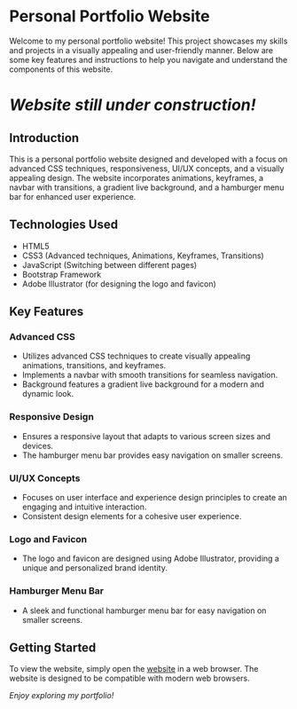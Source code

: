 # Personal Portfolio Website
Welcome to my personal portfolio website! This project showcases my skills and projects in a visually appealing and user-friendly manner. Below are some key features and instructions to help you navigate and understand the components of this website.

# *__Website still under construction!__*

## Introduction
This is a personal portfolio website designed and developed with a focus on advanced CSS techniques, responsiveness, UI/UX concepts, and a visually appealing design. The website incorporates animations, keyframes, a navbar with transitions, a gradient live background, and a hamburger menu bar for enhanced user experience.

## Technologies Used
- HTML5
- CSS3 (Advanced techniques, Animations, Keyframes, Transitions)
- JavaScript (Switching between different pages)
- Bootstrap Framework
- Adobe Illustrator (for designing the logo and favicon)

## Key Features
### Advanced CSS
- Utilizes advanced CSS techniques to create visually appealing animations, transitions, and keyframes.
- Implements a navbar with smooth transitions for seamless navigation.
- Background features a gradient live background for a modern and dynamic look.

### Responsive Design
- Ensures a responsive layout that adapts to various screen sizes and devices.
- The hamburger menu bar provides easy navigation on smaller screens.

### UI/UX Concepts
- Focuses on user interface and experience design principles to create an engaging and intuitive interaction.
- Consistent design elements for a cohesive user experience.

### Logo and Favicon
- The logo and favicon are designed using Adobe Illustrator, providing a unique and personalized brand identity.

### Hamburger Menu Bar
- A sleek and functional hamburger menu bar for easy navigation on smaller screens.

## Getting Started
To view the website, simply open the [website](https://elli-min186.github.io/my_portfolio_website) in a web browser. The website is designed to be compatible with modern web browsers.

*Enjoy exploring my portfolio!*
